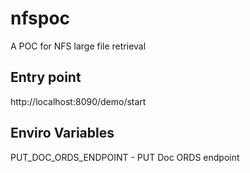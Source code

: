 # nfspoc
A POC for NFS large file retrieval 
  
## Entry point
http://localhost:8090/demo/start

## Enviro Variables
PUT_DOC_ORDS_ENDPOINT - PUT Doc ORDS endpoint 
